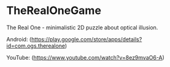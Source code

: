 # TheRealOneGame
The Real One - minimalistic 2D puzzle about optical illusion.

Android: (https://play.google.com/store/apps/details?id=com.ogs.therealone)

YouTube: (https://www.youtube.com/watch?v=8ez9mvaO6-A)

